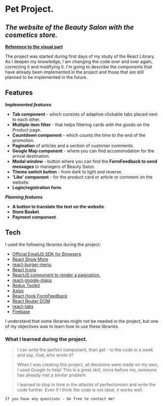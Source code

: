 # Pet Project.
## _The website of the Beauty Salon with the cosmetics store._

**[Reference to the visual part](https://reactbs1.netlify.app/about)**


The project was started during first days of my study of the React Library. 
As I deepen my knowledge, I am changing the code over and over again, correcting it and modifying it.
I'm going to describe the components that have already been implemented in the project and those that are still planned to be implemented in the future.


## Features
***Implemented features***

- **Tab component** - which consists of adaptive clickable tabs placed next to each other.
- **Multiple item filter** - that helps filtering cards with the goods on the Product page.
- **Countdown component** - which counts the time to the end of the promotion.
- **Pagination** of articles and a section of customer comments.
- **Google Map component** - where you can find accommodation for the arrival destination.
- **Modal window** - button where you can find the **FormFeedback to send messages** to managers of Beauty Salon.
- **Theme switch button** - from dark to light and reverse.
- **'Like' component** - for the product card or article or comment on the website.
- **Login/registration form**.

***Planning features***

- **A button to translate the text on the website**.
- **Store Basket**.
- **Payment component**.

## Tech

I used the following libraries during the project:

- [Official EmailJS SDK for Browsers](https://www.npmjs.com/package/@emailjs/browser)
- [React Show More](https://www.npmjs.com/package/@tedconf/react-show-more)
- [react-burger-menu](https://www.npmjs.com/package/react-burger-menu)
- [React Icons](https://react-icons.github.io/react-icons/)
- [ReactJS component to render a pagination.](https://www.npmjs.com/package/react-paginate)
- [react-google-maps](https://www.npmjs.com/package/@react-google-maps/api)
- [Redux Toolkit](https://redux-toolkit.js.org)
- [Axios](https://www.npmjs.com/package/axios)
- [React Hook FormFeedback](https://www.npmjs.com/package/react-hook-form)
- [React Router DOM](https://www.npmjs.com/package/react-router-dom)
- [react-tabs](https://github.com/reactjs/react-tabs#forcerendertabpanel-boolean)
- [Firebase](https://firebase.google.com)


I understand that some libraries might not be needed in the project, but  one of my objectives was to learn how to use these libraries.

### What I learned during the project.
> I can write the perfect component, then get  - to the code in a week and say, God, who wrote it?

> When I was creating this project, all decisions were made on my own, I used Google to help! This is a great skill, since before me, someone has already met a similar problem.

>I learned to stop in time in the attacks of perfectionism and write the code further. Even if I think the code is not ideal, it works well.

`If you have any questions - be free to contact me!`

